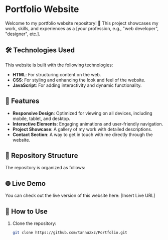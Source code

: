 # Portfolio Website

Welcome to my portfolio website repository! 🌟 This project showcases my work, skills, and experiences as a [your profession, e.g., "web developer", "designer", etc.].

## 🛠️ Technologies Used

This website is built with the following technologies:

- **HTML**: For structuring content on the web.
- **CSS**: For styling and enhancing the look and feel of the website.
- **JavaScript**: For adding interactivity and dynamic functionality.

## 🚀 Features

- **Responsive Design**: Optimized for viewing on all devices, including mobile, tablet, and desktop.
- **Interactive Elements**: Engaging animations and user-friendly navigation.
- **Project Showcase**: A gallery of my work with detailed descriptions.
- **Contact Section**: A way to get in touch with me directly through the website.

## 📂 Repository Structure

The repository is organized as follows:


## 🌐 Live Demo

You can check out the live version of this website here: [Insert Live URL]

## 📝 How to Use

1. Clone the repository:
   ```bash
   git clone https://github.com/tannuzxz/Portfolio.git

